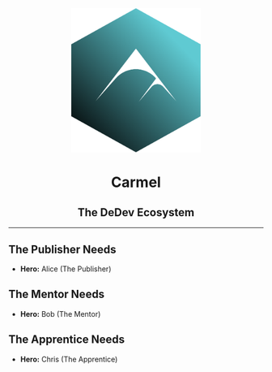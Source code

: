 <p align="center"> <img src="https://raw.githubusercontent.com/fluidtrends/carmel/master/logo.png" width="256px">
<h1 align="center"> Carmel </h1>
<h2 align="center"> The DeDev Ecosystem </h2>
</p>

<hr/>

## The Publisher Needs

* **Hero:** Alice (The Publisher)

## The Mentor Needs

* **Hero:** Bob (The Mentor)

## The Apprentice Needs

* **Hero:** Chris (The Apprentice)
